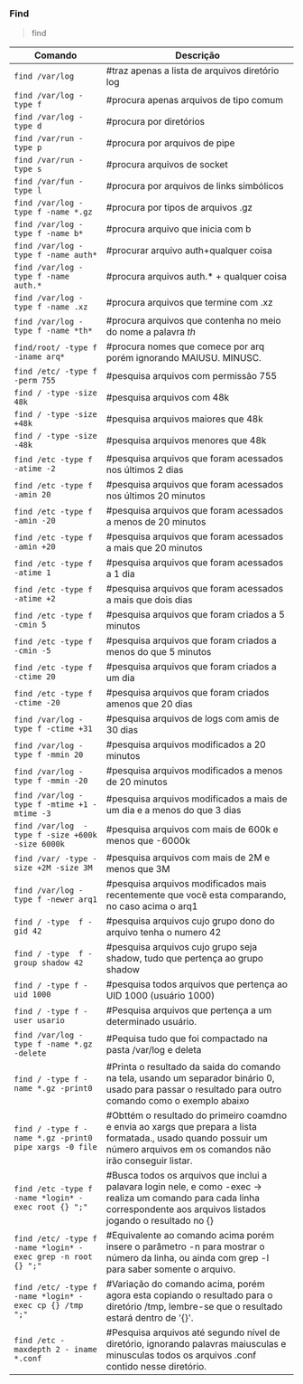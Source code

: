 <h3> Find </h3>

>find <caminho> <opcoes>

Comando | Descrição
--------|----------
`find /var/log` | #traz apenas a lista de arquivos diretório log
`find /var/log -type f`| #procura apenas arquivos de tipo comum
`find /var/log -type d`| #procura por diretórios
`find /var/run -type p`| #procura por arquivos de pipe
`find /var/run -type s`| #procura arquivos de socket 
`find /var/fun -type l`| #procura por arquivos de links simbólicos 
`find /var/log -type f -name *.gz` | #procura por tipos de arquivos .gz
`find /var/log -type f -name b*` | #procura arquivo que inicia com b
`find /var/log -type f -name auth*` | #procurar arquivo auth+qualquer coisa
`find /var/log -type f -name auth.*` | #procura arquivos auth.* + qualquer coisa
`find /var/log -type f -name .xz` | #procura arquivos que termine com .xz
`find /var/log -type f -name *th*` | #procura arquivos que contenha no meio do nome a palavra *th*
`find/root/ -type f -iname arq*` | #procura nomes que comece por arq porém ignorando MAIUSU. MINUSC.
`find /etc/ -type f -perm 755` | #pesquisa arquivos com permissão 755
`find / -type -size 48k` | #pesquisa arquivos com 48k
`find / -type -size +48k`| #pesquisa arquivos maiores que 48k
`find / -type -size -48k`| #pesquisa arquivos menores que 48k
`find /etc -type f -atime -2` | #pesquisa arquivos que foram acessados nos últimos 2 dias
`find /etc -type f -amin 20` | #pesquisa arquivos que foram acessados nos últimos 20 minutos
`find /etc -type f -amin -20` | #pesquisa arquivos que foram acessados a menos de 20 minutos
`find /etc -type f -amin +20` | #pesquisa arquivos que foram acessados a mais que 20 minutos
`find /etc -type f -atime 1` | #pesquisa arquivos que foram acessados a 1 dia
`find /etc -type f -atime +2` | #pesquisa arquivos que foram acessados a mais que dois dias 
`find /etc -type f -cmin 5` | #pesquisa arquivos que foram criados a 5 minutos
`find /etc -type f -cmin -5` | #pesquisa arquivos que foram criados a menos do que 5 minutos
`find /etc -type f -ctime 20` | #pesquisa arquivos que foram criados a um dia 
`find /etc -type f -ctime -20` | #pesquisa arquivos que foram criados amenos que 20 dias
`find /var/log -type f -ctime +31` | #pesquisa arquivos de logs com amis de 30 dias
`find /var/log -type f -mmin 20`| #pesquisa arquivos modificados a 20 minutos 
`find /var/log -type f -mmin -20` | #pesquisa arquivos modificados a menos de 20 minutos 
`find /var/log -type f -mtime +1 -mtime -3` | #pesquisa arquivos modificados a mais de um dia e a menos do que 3 dias
`find /var/log  -type f -size +600k -size 6000k ` | #pesquisa arquivos com mais de 600k e menos que -6000k
`find /var/ -type -size +2M -size 3M` | #pesquisa arquivos com mais de 2M e menos que 3M
`find /var/log -type f -newer arq1` | #pesquisa arquivos modificados mais recentemente que vocẽ esta comparando, no caso acima o arq1
`find / -type  f -gid 42` | #pesquisa arquivos cujo grupo dono do arquivo tenha o  numero 42
`find / -type  f -group shadow 42` | #pesquisa arquivos cujo grupo seja shadow, tudo que pertença ao grupo shadow
`find / -type f -uid 1000` | #pesquisa todos arquivos que pertença ao UID 1000 (usuário 1000)
`find / -type f -user usario` | #Pesquisa arquivos que pertença a um determinado usuário.
`find /var/log -type f -name *.gz -delete` | #Pequisa tudo que foi compactado na pasta /var/log e deleta 
`find / -type f -name *.gz -print0` | #Printa o resultado da saida do comando na tela, usando um separador binário 0, usado para passar o resultado para outro comando como o exemplo abaixo
`find / -type f -name *.gz -print0 pipe xargs -0 file` | #Obttém o resultado do primeiro coamdno e envia ao xargs que prepara a lista formatada., usado quando possuir um número arquivos em os comandos não irão conseguir listar.
`find /etc -type f -name *login* -exec root {} ";"` |#Busca todos os arquivos que inclui a palavara login nele, e como -exec -> realiza um comando para cada linha correspondente aos arquivos listados  jogando o resultado no {}
`find /etc/ -type f -name *login* -exec grep -n root {} ";"` | #Equivalente ao comando acima porém insere o parâmetro -n para mostrar o número da linha, ou ainda com grep -l para saber somente o arquivo.
`find /etc/ -type f -name *login* -exec cp {} /tmp ";"` | #Variação do comando acima, porém agora esta copiando o resultado para o diretório /tmp, lembre-se que o resultado estará dentro de '{}'.
`find /etc -maxdepth 2 - iname *.conf` | #Pesquisa arquivos até segundo nível de diretório, ignorando palavras maiusculas e minusculas todos os arquivos .conf contido nesse diretório.










 